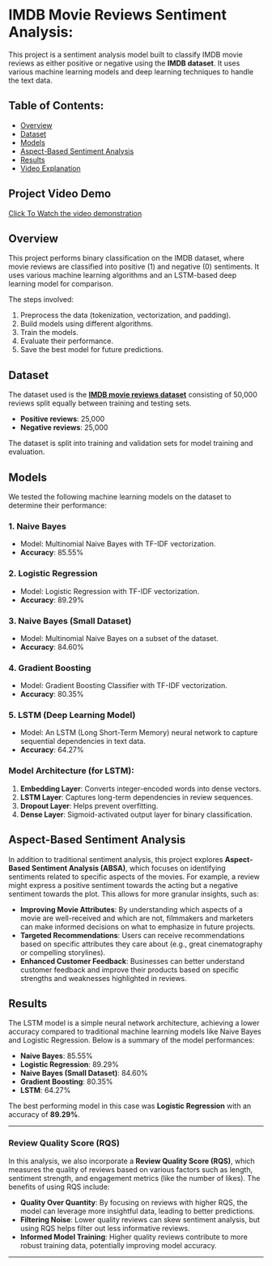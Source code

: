 # IMDB Movie Reviews Sentiment Analysis:

This project is a sentiment analysis model built to classify IMDB movie reviews as either positive or negative using the **IMDB dataset**. It uses various machine learning models and deep learning techniques to handle the text data.

## Table of Contents:

- [Overview](#overview)
- [Dataset](#dataset) 
- [Models](#models)
- [Aspect-Based Sentiment Analysis](#aspect-based-sentiment-analysis)
- [Results](#results)
- [Video Explanation](#VideoExplanation)



## Project Video Demo

[Click To Watch the video demonstration](https://go.screenpal.com/watch/cZQv6qVS7Qa)


## Overview

This project performs binary classification on the IMDB dataset, where movie reviews are classified into positive (1) and negative (0) sentiments. It uses various machine learning algorithms and an LSTM-based deep learning model for comparison.

The steps involved:
1. Preprocess the data (tokenization, vectorization, and padding).
2. Build models using different algorithms.
3. Train the models.
4. Evaluate their performance.
5. Save the best model for future predictions.

## Dataset

The dataset used is the **[IMDB movie reviews dataset](<IMDB Dataset.csv>)** consisting of 50,000 reviews split equally between training and testing sets.

- **Positive reviews**: 25,000
- **Negative reviews**: 25,000

The dataset is split into training and validation sets for model training and evaluation.

## Models

We tested the following machine learning models on the dataset to determine their performance:

### 1. **Naive Bayes**
   - Model: Multinomial Naive Bayes with TF-IDF vectorization.
   - **Accuracy**: 85.55%

### 2. **Logistic Regression**
   - Model: Logistic Regression with TF-IDF vectorization.
   - **Accuracy**: 89.29%

### 3. **Naive Bayes (Small Dataset)**
   - Model: Multinomial Naive Bayes on a subset of the dataset.
   - **Accuracy**: 84.60%

### 4. **Gradient Boosting**
   - Model: Gradient Boosting Classifier with TF-IDF vectorization.
   - **Accuracy**: 80.35%

### 5. **LSTM (Deep Learning Model)**
   - Model: An LSTM (Long Short-Term Memory) neural network to capture sequential dependencies in text data.
   - **Accuracy**: 64.27%

### Model Architecture (for LSTM):
1. **Embedding Layer**: Converts integer-encoded words into dense vectors.
2. **LSTM Layer**: Captures long-term dependencies in review sequences.
3. **Dropout Layer**: Helps prevent overfitting.
4. **Dense Layer**: Sigmoid-activated output layer for binary classification.

## Aspect-Based Sentiment Analysis

In addition to traditional sentiment analysis, this project explores **Aspect-Based Sentiment Analysis (ABSA)**, which focuses on identifying sentiments related to specific aspects of the movies. For example, a review might express a positive sentiment towards the acting but a negative sentiment towards the plot. This allows for more granular insights, such as:

- **Improving Movie Attributes**: By understanding which aspects of a movie are well-received and which are not, filmmakers and marketers can make informed decisions on what to emphasize in future projects.
- **Targeted Recommendations**: Users can receive recommendations based on specific attributes they care about (e.g., great cinematography or compelling storylines).
- **Enhanced Customer Feedback**: Businesses can better understand customer feedback and improve their products based on specific strengths and weaknesses highlighted in reviews.

## Results

The LSTM model is a simple neural network architecture, achieving a lower accuracy compared to traditional machine learning models like Naive Bayes and Logistic Regression. Below is a summary of the model performances:

- **Naive Bayes**: 85.55%
- **Logistic Regression**: 89.29%
- **Naive Bayes (Small Dataset)**: 84.60%
- **Gradient Boosting**: 80.35%
- **LSTM**: 64.27%

The best performing model in this case was **Logistic Regression** with an accuracy of **89.29%**.

---

### Review Quality Score (RQS)

In this analysis, we also incorporate a **Review Quality Score (RQS)**, which measures the quality of reviews based on various factors such as length, sentiment strength, and engagement metrics (like the number of likes). The benefits of using RQS include:

- **Quality Over Quantity**: By focusing on reviews with higher RQS, the model can leverage more insightful data, leading to better predictions.
- **Filtering Noise**: Lower quality reviews can skew sentiment analysis, but using RQS helps filter out less informative reviews.
- **Informed Model Training**: Higher quality reviews contribute to more robust training data, potentially improving model accuracy.

---
